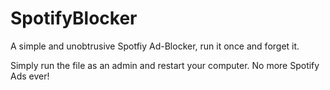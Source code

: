 # SpotifyBlocker
A simple and unobtrusive Spotfiy Ad-Blocker, run it once and forget it.

Simply run the file as an admin and restart your computer.
No more Spotify Ads ever!
